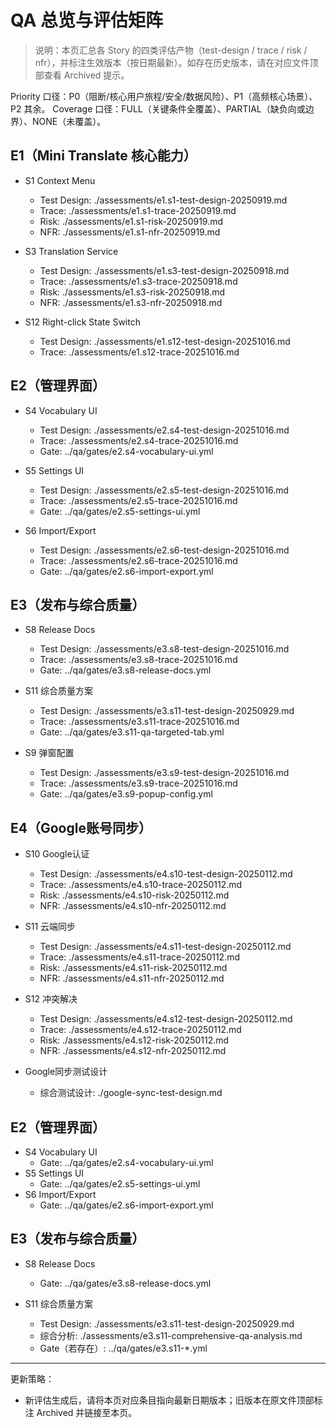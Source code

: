 # QA 总览与评估矩阵

> 说明：本页汇总各 Story 的四类评估产物（test-design / trace / risk / nfr），并标注生效版本（按日期最新）。如存在历史版本，请在对应文件顶部查看 Archived 提示。

Priority 口径：P0（阻断/核心用户旅程/安全/数据风险）、P1（高频核心场景）、P2 其余。
Coverage 口径：FULL（关键条件全覆盖）、PARTIAL（缺负向或边界）、NONE（未覆盖）。

## E1（Mini Translate 核心能力）

- S1 Context Menu
  - Test Design: ./assessments/e1.s1-test-design-20250919.md
  - Trace: ./assessments/e1.s1-trace-20250919.md
  - Risk: ./assessments/e1.s1-risk-20250919.md
  - NFR: ./assessments/e1.s1-nfr-20250919.md

- S3 Translation Service
  - Test Design: ./assessments/e1.s3-test-design-20250918.md
  - Trace: ./assessments/e1.s3-trace-20250918.md
  - Risk: ./assessments/e1.s3-risk-20250918.md
  - NFR: ./assessments/e1.s3-nfr-20250918.md

- S12 Right-click State Switch
  - Test Design: ./assessments/e1.s12-test-design-20251016.md
  - Trace: ./assessments/e1.s12-trace-20251016.md

## E2（管理界面）

- S4 Vocabulary UI
  - Test Design: ./assessments/e2.s4-test-design-20251016.md
  - Trace: ./assessments/e2.s4-trace-20251016.md
  - Gate: ../qa/gates/e2.s4-vocabulary-ui.yml

- S5 Settings UI
  - Test Design: ./assessments/e2.s5-test-design-20251016.md
  - Trace: ./assessments/e2.s5-trace-20251016.md
  - Gate: ../qa/gates/e2.s5-settings-ui.yml

- S6 Import/Export
  - Test Design: ./assessments/e2.s6-test-design-20251016.md
  - Trace: ./assessments/e2.s6-trace-20251016.md
  - Gate: ../qa/gates/e2.s6-import-export.yml

## E3（发布与综合质量）

- S8 Release Docs
  - Test Design: ./assessments/e3.s8-test-design-20251016.md
  - Trace: ./assessments/e3.s8-trace-20251016.md
  - Gate: ../qa/gates/e3.s8-release-docs.yml

- S11 综合质量方案
  - Test Design: ./assessments/e3.s11-test-design-20250929.md
  - Trace: ./assessments/e3.s11-trace-20251016.md
  - Gate: ../qa/gates/e3.s11-qa-targeted-tab.yml

- S9 弹窗配置
  - Test Design: ./assessments/e3.s9-test-design-20251016.md
  - Trace: ./assessments/e3.s9-trace-20251016.md
  - Gate: ../qa/gates/e3.s9-popup-config.yml

## E4（Google账号同步）

- S10 Google认证
  - Test Design: ./assessments/e4.s10-test-design-20250112.md
  - Trace: ./assessments/e4.s10-trace-20250112.md
  - Risk: ./assessments/e4.s10-risk-20250112.md
  - NFR: ./assessments/e4.s10-nfr-20250112.md

- S11 云端同步
  - Test Design: ./assessments/e4.s11-test-design-20250112.md
  - Trace: ./assessments/e4.s11-trace-20250112.md
  - Risk: ./assessments/e4.s11-risk-20250112.md
  - NFR: ./assessments/e4.s11-nfr-20250112.md

- S12 冲突解决
  - Test Design: ./assessments/e4.s12-test-design-20250112.md
  - Trace: ./assessments/e4.s12-trace-20250112.md
  - Risk: ./assessments/e4.s12-risk-20250112.md
  - NFR: ./assessments/e4.s12-nfr-20250112.md

- Google同步测试设计
  - 综合测试设计: ./google-sync-test-design.md

## E2（管理界面）

- S4 Vocabulary UI
  - Gate: ../qa/gates/e2.s4-vocabulary-ui.yml
- S5 Settings UI
  - Gate: ../qa/gates/e2.s5-settings-ui.yml
- S6 Import/Export
  - Gate: ../qa/gates/e2.s6-import-export.yml

## E3（发布与综合质量）

- S8 Release Docs
  - Gate: ../qa/gates/e3.s8-release-docs.yml

- S11 综合质量方案
  - Test Design: ./assessments/e3.s11-test-design-20250929.md
  - 综合分析: ./assessments/e3.s11-comprehensive-qa-analysis.md
  - Gate（若存在）: ../qa/gates/e3.s11-*.yml

---

更新策略：
- 新评估生成后，请将本页对应条目指向最新日期版本；旧版本在原文件顶部标注 Archived 并链接至本页。

